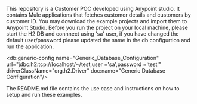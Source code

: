 This repository is a Customer POC developed using Anypoint studio. It contains Mule applications that fetches customer details and customers by customer ID.
You may download the example projects and import them to Anypoint Studio.
Before you run the project on your local machine, please start the H2 DB and connnect using 'sa' user, if you have changed the default user/password please updated the same in the
db configurtion and run the application.

<db:generic-config name="Generic_Database_Configuration" url="jdbc:h2:tcp://localhost/~/test,user ='sa',password ='test'" driverClassName="org.h2.Driver" doc:name="Generic Database Configuration"/>

The README.md file contains the use case and instructions on how to setup and run these examples.
